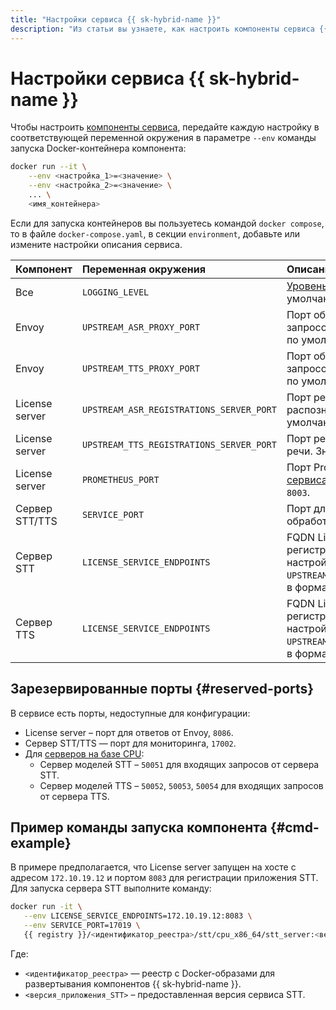 ```yaml
---
title: "Настройки сервиса {{ sk-hybrid-name }}"
description: "Из статьи вы узнаете, как настроить компоненты сервиса {{ sk-hybrid-name }}."
---
```


# Настройки сервиса {{ sk-hybrid-name }}

Чтобы настроить [компоненты сервиса](architecture.md), передайте каждую настройку в соответствующей переменной окружения в параметре `--env` команды запуска Docker-контейнера компонента:

```bash
docker run --it \
    --env <настройка_1>=<значение> \
    --env <настройка_2>=<значение> \
    ... \
    <имя_контейнера>
```

Если для запуска контейнеров вы пользуетесь командой `docker compose`, то в файле `docker-compose.yaml`, в секции `environment`, добавьте или измените настройки описания сервиса.

| **Компонент**  | **Переменная окружения**                 | **Описание настройки**                                                                                                                           |
|:---------------|:-----------------------------------------|:---------------------------------------------------------------------------------------------------------------------------------------------------------|
| Все            | `LOGGING_LEVEL`                          | [Уровень логирования](operations/logging.md). Значение по умолчанию — `INFO`.                                                                            |
| Envoy          | `UPSTREAM_ASR_PROXY_PORT`                | Порт обслуживания входящих запросов для сервера STT. Значение по умолчанию — `8080`.                                                                     |
| Envoy          | `UPSTREAM_TTS_PROXY_PORT`                | Порт обслуживания входящих запросов для сервера TTS. Значение по умолчанию — `9080`.                                                                     |
| License server | `UPSTREAM_ASR_REGISTRATIONS_SERVER_PORT` | Порт регистрации сервиса распознавания речи. Значение по умолчанию — `8087`.                                                                             |
| License server | `UPSTREAM_TTS_REGISTRATIONS_SERVER_PORT` | Порт регистрации сервиса синтеза речи. Значение по умолчанию — `9087`.                                                                                   |
| License server | `PROMETHEUS_PORT`                        | Порт Prometheus для [отправки метрик сервиса](monitoring.md). Значение по умолчанию — `8003`.                                                            |
| Сервер STT/TTS | `SERVICE_PORT`                           | Порт для запросов к сервисам на обработку речи/текста                                                                                                    |
| Сервер STT     | `LICENSE_SERVICE_ENDPOINTS`              | FQDN License server и порт регистрации сервиса, указанный в настройке `UPSTREAM_ASR_REGISTRATIONS_SERVER_PORT`, в формате `<FQDN_License_server>:<порт>` |
| Сервер TTS     | `LICENSE_SERVICE_ENDPOINTS`              | FQDN License server и порт регистрации сервиса, указанный в настройке `UPSTREAM_TTS_REGISTRATIONS_SERVER_PORT`, в формате `<FQDN_License_server>:<порт>` |

## Зарезервированные порты {#reserved-ports}

В сервисе есть порты, недоступные для конфигурации:

* License server – порт для ответов от Envoy, `8086`.
* Сервер STT/TTS — порт для мониторинга, `17002`.
* Для [серверов на базе CPU](system-requirements-cpu.md):
  * Сервер моделей STT – `50051` для входящих запросов от сервера STT.
  * Сервер моделей TTS – `50052`, `50053`, `50054` для входящих запросов от сервера TTS.

## Пример команды запуска компонента {#cmd-example}

В примере предполагается, что License server запущен на хосте с адресом `172.10.19.12` и портом `8083` для регистрации приложения STT. Для запуска сервера STT выполните команду:

```bash
docker run -it \
   --env LICENSE_SERVICE_ENDPOINTS=172.10.19.12:8083 \
   --env SERVICE_PORT=17019 \
   {{ registry }}/<идентификатор_реестра>/stt/cpu_x86_64/stt_server:<версия_приложения_STT>
```

Где:

* `<идентификатор_реестра>` — реестр с Docker-образами для развертывания компонентов {{ sk-hybrid-name }}.
* `<версия_приложения_STT>` – предоставленная версия сервиса STT.
